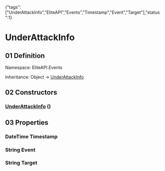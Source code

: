 {"tags":["UnderAttackInfo","EliteAPI","Events","Timestamp","Event","Target"],"status":1}

# UnderAttackInfo

## 01 Definition

Namespace: <span class='code'>EliteAPI.Events</span>

Inheritance: <span class='code'>Object</span> → <span class='code'>[UnderAttackInfo](../../EliteAPI/Events/UnderAttackInfo.html)</span>

## 02 Constructors

### <span class='code'>[UnderAttackInfo](../../EliteAPI/Events/UnderAttackInfo.html)</span> ()

## 03 Properties

### <span class='code'>DateTime</span> Timestamp

### <span class='code'>String</span> Event

### <span class='code'>String</span> Target

